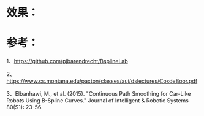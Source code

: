 # 效果：

# 参考：
1、https://github.com/pjbarendrecht/BsplineLab

2、https://www.cs.montana.edu/paxton/classes/aui/dslectures/CoxdeBoor.pdf

3、Elbanhawi, M., et al. (2015). "Continuous Path Smoothing for Car-Like Robots Using B-Spline Curves." Journal of Intelligent & Robotic Systems 80(S1): 23-56.
